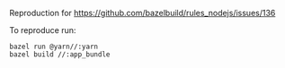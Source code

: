 Reproduction for https://github.com/bazelbuild/rules_nodejs/issues/136

To reproduce run:
```
bazel run @yarn//:yarn
bazel build //:app_bundle
```
